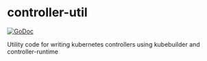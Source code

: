 # controller-util

[![GoDoc](https://godoc.org/github.com/presslabs/controller-util?status.svg)](https://godoc.org/github.com/presslabs/controller-util)

Utility code for writing kubernetes controllers using kubebuilder and controller-runtime
